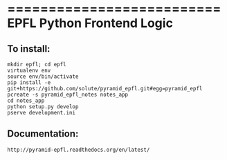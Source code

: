 ==========================
EPFL Python Frontend Logic
==========================

To install:
-----------

	mkdir epfl; cd epfl
	virtualenv env
	source env/bin/activate
	pip install -e git+https://github.com/solute/pyramid_epfl.git#egg=pyramid_epfl
	pcreate -s pyramid_epfl_notes notes_app
	cd notes_app
	python setup.py develop
	pserve development.ini


Documentation:
--------------

    http://pyramid-epfl.readthedocs.org/en/latest/

    


